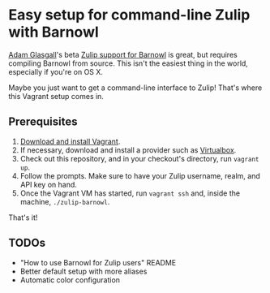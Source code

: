 # Easy setup for command-line Zulip with Barnowl

[Adam Glasgall](https://github.com/aglasgall)'s beta [Zulip support for Barnowl](https://github.com/aglasgall/barnowl/tree/zulip/perl/modules/Zulip) is great, but requires compiling Barnowl from source. This isn't the easiest thing in the world, especially if you're on OS X.

Maybe you just want to get a command-line interface to Zulip! That's where this Vagrant setup comes in.

## Prerequisites

1. [Download and install Vagrant](https://www.vagrantup.com/downloads.html).
2. If necessary, download and install a provider such as [Virtualbox](https://www.virtualbox.org/wiki/Downloads).
3. Check out this repository, and in your checkout's directory, run `vagrant up`.
4. Follow the prompts. Make sure to have your Zulip username, realm, and API key on hand.
5. Once the Vagrant VM has started, run `vagrant ssh` and, inside the machine, `./zulip-barnowl`.

That's it! 

## TODOs

* "How to use Barnowl for Zulip users" README
* Better default setup with more aliases
* Automatic color configuration